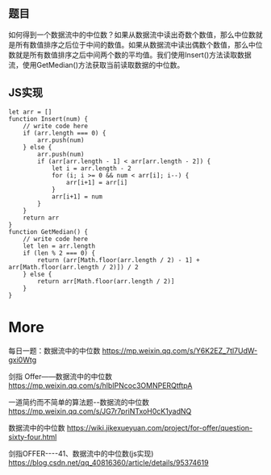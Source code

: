 ## 题目

如何得到一个数据流中的中位数？如果从数据流中读出奇数个数值，那么中位数就是所有数值排序之后位于中间的数值。如果从数据流中读出偶数个数值，那么中位数就是所有数值排序之后中间两个数的平均值。我们使用Insert()方法读取数据流，使用GetMedian()方法获取当前读取数据的中位数。

## JS实现

```
let arr = []
function Insert(num) {
    // write code here
    if (arr.length === 0) {
        arr.push(num)
    } else {
        arr.push(num)
        if (arr[arr.length - 1] < arr[arr.length - 2]) {
            let i = arr.length - 2
            for (i; i >= 0 && num < arr[i]; i--) {
                arr[i+1] = arr[i]
            }
            arr[i+1] = num
        }
    }
    return arr
}
function GetMedian() {
    // write code here
    let len = arr.length
    if (len % 2 === 0) {
        return (arr[Math.floor(arr.length / 2) - 1] + arr[Math.floor(arr.length / 2)]) / 2
    } else {
        return arr[Math.floor(arr.length / 2)]
    }
}
```

# More

每日一题：数据流中的中位数
https://mp.weixin.qq.com/s/Y6K2EZ_7tl7UdW-gxi0Wtg

剑指 Offer——数据流中的中位数
https://mp.weixin.qq.com/s/hlbIPNcoc3OMNPERQtftpA

一道简约而不简单的算法题--数据流的中位数
https://mp.weixin.qq.com/s/JG7r7priNTxoH0cK1yadNQ

数据流中的中位数
https://wiki.jikexueyuan.com/project/for-offer/question-sixty-four.html

剑指OFFER----41、数据流中的中位数(js实现)
https://blog.csdn.net/qq_40816360/article/details/95374619